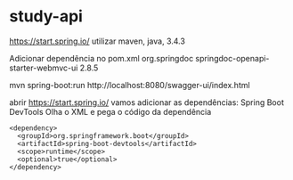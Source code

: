 # study-api
https://start.spring.io/
utilizar maven, java, 3.4.3

Adicionar dependência no pom.xml 
		<dependency>
			<groupId>org.springdoc</groupId>
			<artifactId>springdoc-openapi-starter-webmvc-ui</artifactId>
			<version>2.8.5</version>
		</dependency>

mvn spring-boot:run
http://localhost:8080/swagger-ui/index.html

abrir https://start.spring.io/
vamos adicionar as dependências: Spring Boot DevTools
Olha o XML e pega o código da dependência

    <dependency>
      <groupId>org.springframework.boot</groupId>
      <artifactId>spring-boot-devtools</artifactId>
      <scope>runtime</scope>
      <optional>true</optional>
    </dependency>
